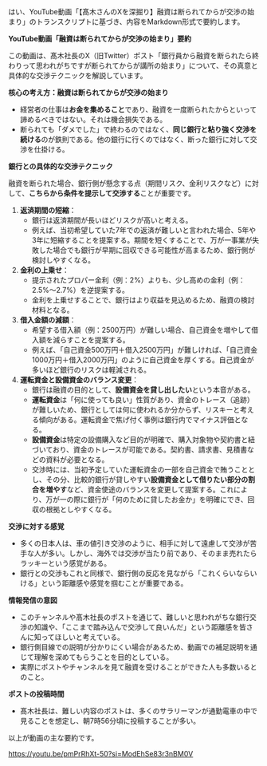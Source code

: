 はい、YouTube動画「【髙木さんのXを深掘り】融資は断られてからが交渉の始まり」のトランスクリプトに基づき、内容をMarkdown形式で要約します。

**YouTube動画「融資は断られてからが交渉の始まり」要約**

この動画は、髙木社長のX（旧Twitter）ポスト「銀行員から融資を断られたら終わりって思われがちですが断られてからが講所の始まり」について、その真意と具体的な交渉テクニックを解説しています。

**核心の考え方：融資は断られてからが交渉の始まり**

- 経営者の仕事は**お金を集めること**であり、融資を一度断られたからといって諦めるべきではない。それは機会損失である。
- 断られても「ダメでした」で終わるのではなく、**同じ銀行と粘り強く交渉を続ける**のが鉄則である。他の銀行に行くのではなく、断った銀行に対して交渉を仕掛ける。

**銀行との具体的な交渉テクニック**

融資を断られた場合、銀行側が懸念する点（期間リスク、金利リスクなど）に対して、**こちらから条件を提示して交渉する**ことが重要です。

1. **返済期間の短縮**：
    - 銀行は返済期間が長いほどリスクが高いと考える。
    - 例えば、当初希望していた7年での返済が難しいと言われた場合、5年や3年に短縮することを提案する。期間を短くすることで、万が一事業が失敗した場合でも銀行が早期に回収できる可能性が高まるため、銀行側が検討しやすくなる。
2. **金利の上乗せ**：
    - 提示されたプロパー金利（例：2%）よりも、少し高めの金利（例：2.5%〜2.7%）を逆提案する。
    - 金利を上乗せすることで、銀行はより収益を見込めるため、融資の検討材料となる。
3. **借入金額の減額**：
    - 希望する借入額（例：2500万円）が難しい場合、自己資金を増やして借入額を減らすことを提案する。
    - 例えば、「自己資金500万円＋借入2500万円」が難しければ、「自己資金1000万円＋借入2000万円」のように自己資金を厚くする。自己資金が多いほど銀行のリスクは軽減される。
4. **運転資金と設備資金のバランス変更**：
    - 銀行は融資の目的として、**設備資金を貸し出したい**という本音がある。
    - **運転資金**は「何に使っても良い」性質があり、資金のトレース（追跡）が難しいため、銀行としては何に使われるか分からず、リスキーと考える傾向がある。運転資金で焦げ付く事例は銀行内でマイナス評価となる。
    - **設備資金**は特定の設備購入など目的が明確で、購入対象物や契約書と紐づいており、資金のトレースが可能である。契約書、請求書、見積書などの資料が必要となる。
    - 交渉時には、当初予定していた運転資金の一部を自己資金で賄うこととし、その分、比較的銀行が貸しやすい**設備資金として借りたい部分の割合を増やす**など、資金使途のバランスを変更して提案する。これにより、万が一の際に銀行が「何のために貸したお金か」を明確にでき、回収の根拠としやすくなる。

**交渉に対する感覚**

- 多くの日本人は、車の値引き交渉のように、相手に対して遠慮して交渉が苦手な人が多い。しかし、海外では交渉が当たり前であり、そのまま売れたらラッキーという感覚がある。
- 銀行との交渉もこれと同様で、銀行側の反応を見ながら「これくらいならいける」という距離感や感覚を掴むことが重要である。

**情報発信の意図**

- このチャンネルや髙木社長のポストを通じて、難しいと思われがちな銀行交渉の知識や、「ここまで踏み込んで交渉して良いんだ」という距離感を皆さんに知ってほしいと考えている。
- 銀行側目線での説明が分かりにくい場合があるため、動画での補足説明を通じて理解を深めてもらうことを目的としている。
- 実際にポストやチャンネルを見て融資を受けることができた人も多数いるとのこと。

**ポストの投稿時間**

- 髙木社長は、難しい内容のポストは、多くのサラリーマンが通勤電車の中で見ることを想定し、朝7時56分頃に投稿することが多い。

以上が動画の主な要約です。

https://youtu.be/pmPrRhXt-50?si=ModEhSe83r3nBM0V